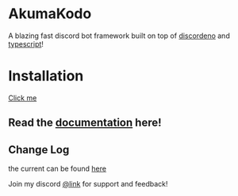 # AkumaKodo

A blazing fast discord bot framework built on top of [discordeno](https://github.com/discordeno/discordeno) and [typescript](https://www.typescriptlang.org/)!

# Installation

[Click me](https://akumakodo.github.io/AkumaKodo/index.html#installation)

## Read the [documentation](https://akumakodo.github.io/AkumaKodo/) here!

## Change Log

the current can be found [here](https://akumakodo.github.io/AkumaKodo/misc/changelog.html)

Join my discord [@link](https://discord.com/invite/N79DZsm3m2) for support and feedback!
